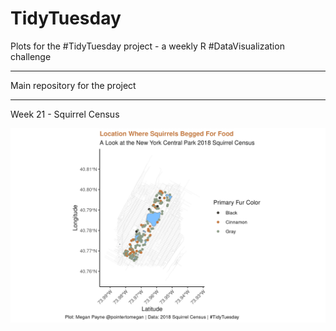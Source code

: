 # TidyTuesday

Plots for the #TidyTuesday project - a weekly R #DataVisualization challenge

---

Main repository for the project

---

Week 21 - Squirrel Census

![Map of Central Park, NY with squirrels plotted](images/week21_squirrel_census_food.png "Map of Central Park, NY with hungry Squirrels plotted")
